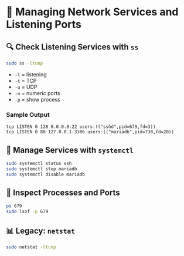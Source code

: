 # 📡 Managing Network Services and Listening Ports

## 🔍 Check Listening Services with `ss`

```bash
sudo ss -ltunp
```

- `-l` = listening
- `-t` = TCP
- `-u` = UDP
- `-n` = numeric ports
- `-p` = show process

### Sample Output
```text
tcp LISTEN 0 128 0.0.0.0:22 users:(("sshd",pid=679,fd=3))
tcp LISTEN 0 80 127.0.0.1:3306 users:(("mariadb",pid=738,fd=20))
```

## 🔁 Manage Services with `systemctl`

```bash
sudo systemctl status ssh
sudo systemctl stop mariadb
sudo systemctl disable mariadb
```

## 🔬 Inspect Processes and Ports

```bash
ps 679
sudo lsof -p 679
```

## 📊 Legacy: `netstat`

```bash
sudo netstat -ltunp
```
